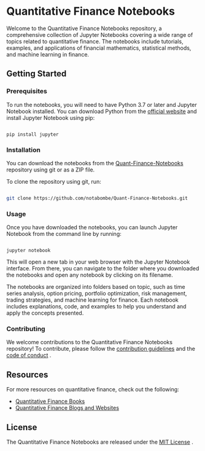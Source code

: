 
# Quantitative Finance Notebooks

Welcome to the Quantitative Finance Notebooks repository, a comprehensive collection of Jupyter Notebooks covering a wide range of topics related to quantitative finance. The notebooks include tutorials, examples, and applications of financial mathematics, statistical methods, and machine learning in finance.
## Getting Started
### Prerequisites

To run the notebooks, you will need to have Python 3.7 or later and Jupyter Notebook installed. You can download Python from the [official website](https://www.python.org/downloads/)  and install Jupyter Notebook using pip:

```

pip install jupyter
```


### Installation

You can download the notebooks from the [Quant-Finance-Notebooks](https://github.com/notabombe/Quant-Finance-Notebooks)  repository using git or as a ZIP file.

To clone the repository using git, run:

```bash

git clone https://github.com/notabombe/Quant-Finance-Notebooks.git
```


### Usage

Once you have downloaded the notebooks, you can launch Jupyter Notebook from the command line by running:

```

jupyter notebook
```



This will open a new tab in your web browser with the Jupyter Notebook interface. From there, you can navigate to the folder where you downloaded the notebooks and open any notebook by clicking on its filename.

The notebooks are organized into folders based on topic, such as time series analysis, option pricing, portfolio optimization, risk management, trading strategies, and machine learning for finance. Each notebook includes explanations, code, and examples to help you understand and apply the concepts presented.
### Contributing

We welcome contributions to the Quantitative Finance Notebooks repository! To contribute, please follow the [contribution guidelines](https://chat.openai.com/CONTRIBUTING.md)  and the [code of conduct](https://chat.openai.com/CODE_OF_CONDUCT.md) .
## Resources

For more resources on quantitative finance, check out the following: 
- [Quantitative Finance Books](https://github.com/jrjohansson/qfrm-books) 
- [Quantitative Finance Blogs and Websites](https://github.com/wilsonfreitas/awesome-quant)
## License

The Quantitative Finance Notebooks are released under the [MIT License](https://chat.openai.com/LICENSE) .
